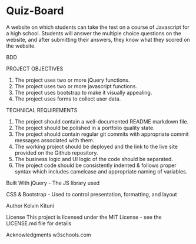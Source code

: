# Quiz-Board
A website on which students can take the test on a course of Javascript for a high school. Students will answer the multiple choice questions on the website, and after submitting their answers, they know what they scored on the website.

BDD


PROJECT OBJECTIVES
1. The project uses two or more jQuery functions.
2. The project uses two or more javascript functions.
3. The project uses bootstrap to make it visually appealing.
4. The project uses forms to collect user data.

TECHNICAL REQUIREMENTS
1. The project should contain a well-documented README markdown file.
2. The project should be polished in a portfolio quality state.
3. The project should contain regular git commits with appropriate commit messages associated with them.
4. The working project should be deployed and the link to the live site provided on the Github repository.
5. The business logic and UI logic of the code should be separated.
6. The project code should be consistently indented & follows proper syntax which includes camelcase and appropriate naming of variables.

Built With
jQuery - The JS library used


CSS & Bootstrap - Used to control presentation, formatting, and layout 

Author
Kelvin Kituni


License
This project is licensed under the MIT License - see the LICENSE.md file for details

Acknowledgments
w3schools.com
